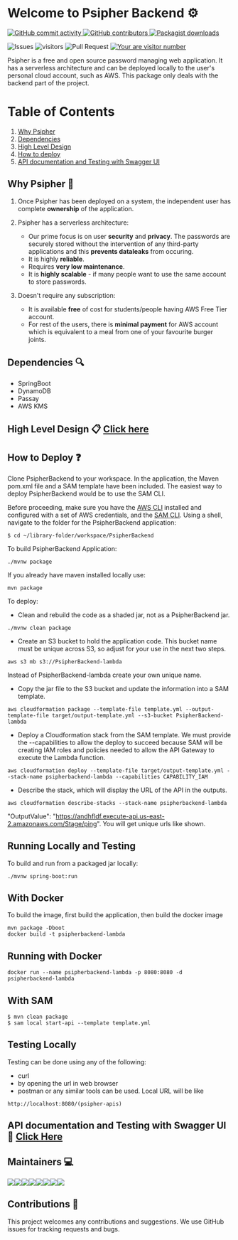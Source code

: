 # Welcome to Psipher Backend ⚙️
 <p>
    <a href="https://github.com/codezoned/PsipherBackend/commits/master" target="_blank">
        <img src="https://img.shields.io/github/commit-activity/y/codezoned/PSipherBackend.svg" alt="GitHub commit activity">
    </a>
    <a href="https://github.com/codezoned/PsipherBackend/graphs/contributors" target="_blank">
        <img src="https://img.shields.io/github/contributors-anon/codezoned/PsipherBackend.svg" alt="GitHub contributors">
    </a>
    <a href="https://packagist.org/packages/codezoned/PsipherBackend" target="_blank">
        <img src="https://img.shields.io/packagist/dt/codezoned/PSipherBackend.svg" alt="Packagist downloads">
    </a>
 
![Issues](https://img.shields.io/github/issues/codezoned/PsipherBackend)
![visitors](https://visitor-badge.glitch.me/badge?page_id=codezoned.PsipherBackend)
![Pull Request](https://img.shields.io/github/issues-pr-closed/codezoned/PsipherBackend)
[![Your are visitor number](http://hits.dwyl.com/codezoned/PsipherBackend.svg)](http://hits.dwyl.com/codezoned/PsipherBackend)
 </p>
 
Psipher is a free and open source password managing web application.
It has a serverless architecture and can be deployed locally to the user's personal cloud account, such as AWS.
This package only deals with the backend part of the project.

# Table of Contents
1. [Why Psipher](#why-psipher)
2. [Dependencies](#dependencies)
3. [High Level Design](#high-level-design)
4. [How to deploy](#how-to-deploy)
5. [API documentation and Testing with Swagger UI](#api-documentation-and-testing-with-swagger-ui)

## Why Psipher 💬
1. Once Psipher has been deployed on a system, the independent user has complete **ownership** of the application.

2. Psipher has a serverless architecture:

     * Our prime focus is on user **security** and **privacy**. The passwords are securely stored without the intervention of any third-party applications and this **prevents dataleaks** from occuring.
     * It is highly **reliable**.
     * Requires **very low maintenance**.
     * It is **highly scalable** - if many people want to use the same account to store passwords.
3. Doesn't require any subscription:

    * It is available **free** of cost for students/people having AWS Free Tier account.
    * For rest of the users, there is **minimal payment** for AWS account which is equivalent to a meal from one of your favourite burger joints.
## Dependencies 🔍
* SpringBoot
* DynamoDB
* Passay
* AWS KMS

## High Level Design 📋 [Click here](HLD.md)

## How to Deploy ❓
Clone PsipherBackend to your workspace. In the application, the Maven pom.xml file and a SAM template have been included. The easiest way to deploy PsipherBackend would be to use the SAM CLI.

Before proceeding, make sure you have the [AWS CLI](https://aws.amazon.com/cli/) installed and configured with a set of AWS credentials, and the [SAM CLI](https://github.com/awslabs/aws-sam-cli).
Using a shell, navigate to the folder for the PsipherBackend application:

```
$ cd ~/library-folder/workspace/PsipherBackend
```

To build PsipherBackend Application:
```
./mvnw package
```

If you already have maven installed locally use:
```
mvn package
````

To deploy:
* Clean and rebuild the code as a shaded jar, not as a PsipherBackend jar.
```
./mvnw clean package
```
* Create an S3 bucket to hold the application code. This bucket name must be unique across S3, so adjust for your use in the next two steps.
```
aws s3 mb s3://PsipherBackend-lambda
```
Instead of PsipherBackend-lambda create your own unique name.

* Copy the jar file to the S3 bucket and update the information into a SAM template.
```
aws cloudformation package --template-file template.yml --output-template-file target/output-template.yml --s3-bucket PsipherBackend-lambda
```
* Deploy a Cloudformation stack from the SAM template. We must provide the --capabilities to allow the deploy to succeed because SAM will be creating IAM roles and policies needed to allow the API Gateway to execute the Lambda function.
```
aws cloudformation deploy --template-file target/output-template.yml --stack-name psipherbackend-lambda --capabilities CAPABILITY_IAM
```
* Describe the stack, which will display the URL of the API in the outputs.
```
aws cloudformation describe-stacks --stack-name psipherbackend-lambda
```
"OutputValue": "https://andhfldf.execute-api.us-east-2.amazonaws.com/Stage/ping". You will get unique urls like shown.


## Running Locally and Testing
To build and run from a packaged jar locally:
```
./mvnw spring-boot:run
```
## With Docker
To build the image, first build the application, then build the docker image
```
mvn package -Dboot
docker build -t psipherbackend-lambda
```
## Running with Docker
```
docker run --name psipherbackend-lambda -p 8080:8080 -d psipherbackend-lambda
```
## With SAM
```
$ mvn clean package
$ sam local start-api --template template.yml
```

## Testing Locally
Testing can be done using any of the following:
* curl
* by opening the url in web browser
* postman or any similar tools can be used.
Local URL will be like
```
http://localhost:8080/(psipher-apis)
```

## API documentation and Testing with Swagger UI 🔨 [Click Here](PsipherSwaggerReadme.md)

## Maintainers 💻

[![](https://sourcerer.io/fame/rahulkrishnan221/rahulkrishnan221/PsipherBackend/images/0)](https://sourcerer.io/fame/rahulkrishnan221/rahulkrishnan221/PsipherBackend/links/0)[![](https://sourcerer.io/fame/rahulkrishnan221/rahulkrishnan221/PsipherBackend/images/1)](https://sourcerer.io/fame/rahulkrishnan221/rahulkrishnan221/PsipherBackend/links/1)[![](https://sourcerer.io/fame/rahulkrishnan221/rahulkrishnan221/PsipherBackend/images/2)](https://sourcerer.io/fame/rahulkrishnan221/rahulkrishnan221/PsipherBackend/links/2)[![](https://sourcerer.io/fame/rahulkrishnan221/rahulkrishnan221/PsipherBackend/images/3)](https://sourcerer.io/fame/rahulkrishnan221/rahulkrishnan221/PsipherBackend/links/3)[![](https://sourcerer.io/fame/rahulkrishnan221/rahulkrishnan221/PsipherBackend/images/4)](https://sourcerer.io/fame/rahulkrishnan221/rahulkrishnan221/PsipherBackend/links/4)[![](https://sourcerer.io/fame/rahulkrishnan221/rahulkrishnan221/PsipherBackend/images/5)](https://sourcerer.io/fame/rahulkrishnan221/rahulkrishnan221/PsipherBackend/links/5)[![](https://sourcerer.io/fame/rahulkrishnan221/rahulkrishnan221/PsipherBackend/images/6)](https://sourcerer.io/fame/rahulkrishnan221/rahulkrishnan221/PsipherBackend/links/6)[![](https://sourcerer.io/fame/rahulkrishnan221/rahulkrishnan221/PsipherBackend/images/7)](https://sourcerer.io/fame/rahulkrishnan221/rahulkrishnan221/PsipherBackend/links/7)

## Contributions 💌
This project welcomes any contributions and suggestions. We use GitHub issues for tracking requests and bugs.
